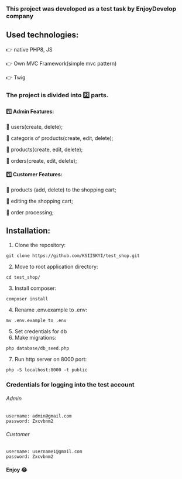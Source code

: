 ### This project was developed as a test task by EnjoyDevelop company

## Used technologies:

:point_right: native PHP8, JS

:point_right: Own MVC Framework(simple mvc pattern)

:point_right: Twig

### The project is divided into :two: parts.

#### :one: Admin Features:

:large_orange_diamond:  users(create, delete);

:large_orange_diamond:  categoris of products(create, edit, delete);

:large_orange_diamond:  products(create, edit, delete);

:large_orange_diamond:  orders(create, edit, delete);

#### :one: Customer Features:

:large_orange_diamond: products (add, delete) to the shopping cart;

:large_orange_diamond:  editing the shopping cart;

:large_orange_diamond:  order processing;

## Installation:
1. Clone the repository:
```
git clone https://github.com/KSIISKYI/test_shop.git
```
2. Move to root application directory:
```
cd test_shop/
```
3. Install composer:
```
composer install
```
4. Rename .env.example to .env:
```
mv .env.example to .env
```
5. Set credentials for db
6. Make migrations:
```
php database/db_seed.php
```
7. Run http server on 8000 port:
```
php -S localhost:8000 -t public
```
### Credentials for logging into the test account

###### Admin
```
username: admin@gmail.com
password: Zxcvbnm2
```

###### Customer
```
username: username1@gmail.com
password: Zxcvbnm2
```


#### Enjoy :joy:

